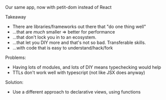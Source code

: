 Our same app, now with petit-dom instead of React

Takeaway

- There are libraries/frameworks out there that "do one thing well"
- ...that are _much_ smaller => better for performance
- ...that don't lock you in to an ecosystem.
- ...that let you DIY more and that's not so bad. Transferable skills.
- ...with code that is easy to understand/hack/fork

Problems:

- Having lots of modules, and lots of DIY means typechecking would help
- TTLs don't work well with typescript (not like JSX does anyway)

Solution:

- Use a different approach to declarative views, using functions
